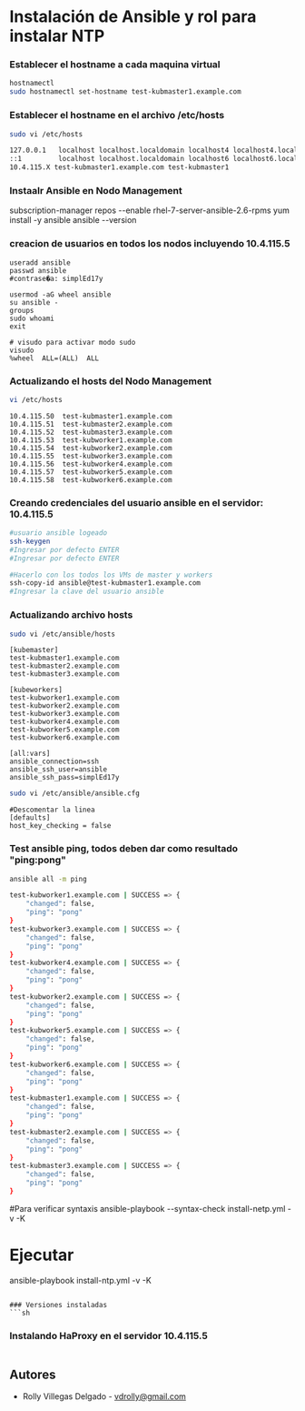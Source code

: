 # Instalación de Ansible y rol para instalar NTP



### Establecer el hostname a cada maquina virtual
```sh
hostnamectl   
sudo hostnamectl set-hostname test-kubmaster1.example.com
```

### Establecer el hostname en el archivo /etc/hosts
```sh
sudo vi /etc/hosts

127.0.0.1   localhost localhost.localdomain localhost4 localhost4.localdomain4 test-kubmaster1.example.com
::1         localhost localhost.localdomain localhost6 localhost6.localdomain6
10.4.115.X test-kubmaster1.example.com test-kubmaster1
```
### Instaalr Ansible en Nodo Management
subscription-manager repos --enable rhel-7-server-ansible-2.6-rpms
yum install -y ansible
ansible --version


### creacion de usuarios en todos los nodos incluyendo 10.4.115.5
```shell
useradd ansible
passwd ansible
#contrase�a: simplEd17y

usermod -aG wheel ansible
su ansible -
groups
sudo whoami
exit

# visudo para activar modo sudo
visudo
%wheel  ALL=(ALL)  ALL
```

### Actualizando el hosts del Nodo Management
```sh
vi /etc/hosts
```
```text
10.4.115.50  test-kubmaster1.example.com
10.4.115.51  test-kubmaster2.example.com
10.4.115.52  test-kubmaster3.example.com
10.4.115.53  test-kubworker1.example.com
10.4.115.54  test-kubworker2.example.com
10.4.115.55  test-kubworker3.example.com
10.4.115.56  test-kubworker4.example.com
10.4.115.57  test-kubworker5.example.com
10.4.115.58  test-kubworker6.example.com
```

### Creando credenciales del usuario ansible en el servidor: 10.4.115.5
```sh
#usuario ansible logeado
ssh-keygen
#Ingresar por defecto ENTER
#Ingresar por defecto ENTER

#Hacerlo con los todos los VMs de master y workers
ssh-copy-id ansible@test-kubmaster1.example.com
#Ingresar la clave del usuario ansible
```

### Actualizando archivo hosts
```sh
sudo vi /etc/ansible/hosts
```
```text
[kubemaster]
test-kubmaster1.example.com
test-kubmaster2.example.com
test-kubmaster3.example.com
 
[kubeworkers]
test-kubworker1.example.com
test-kubworker2.example.com
test-kubworker3.example.com
test-kubworker4.example.com
test-kubworker5.example.com
test-kubworker6.example.com

[all:vars]
ansible_connection=ssh
ansible_ssh_user=ansible
ansible_ssh_pass=simplEd17y
```
```sh
sudo vi /etc/ansible/ansible.cfg
```
```text
#Descomentar la linea
[defaults]
host_key_checking = false
```

### Test ansible ping, todos deben dar como resultado "ping:pong"
```sh
ansible all -m ping

test-kubworker1.example.com | SUCCESS => {
    "changed": false,
    "ping": "pong"
}
test-kubworker3.example.com | SUCCESS => {
    "changed": false,
    "ping": "pong"
}
test-kubworker4.example.com | SUCCESS => {
    "changed": false,
    "ping": "pong"
}
test-kubworker2.example.com | SUCCESS => {
    "changed": false,
    "ping": "pong"
}
test-kubworker5.example.com | SUCCESS => {
    "changed": false,
    "ping": "pong"
}
test-kubworker6.example.com | SUCCESS => {
    "changed": false,
    "ping": "pong"
}
test-kubmaster1.example.com | SUCCESS => {
    "changed": false,
    "ping": "pong"
}
test-kubmaster2.example.com | SUCCESS => {
    "changed": false,
    "ping": "pong"
}
test-kubmaster3.example.com | SUCCESS => {
    "changed": false,
    "ping": "pong"
}
```

#Para verificar syntaxis
ansible-playbook --syntax-check install-netp.yml -v -K

# Ejecutar
ansible-playbook install-ntp.yml -v -K
```

### Versiones instaladas
```sh

```

### Instalando HaProxy en el servidor 10.4.115.5
```

```

Autores
-------
- Rolly Villegas Delgado  -  vdrolly@gmail.com

